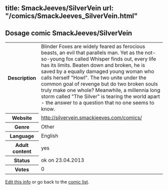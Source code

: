 title: SmackJeeves/SilverVein
url: "/comics/SmackJeeves_SilverVein.html"
---
Dosage comic SmackJeeves/SilverVein
-----------------------------------------

<p id="msg"></p>
<script type="text/javascript">
if (window.location.search === '?edit_info_mail=sent_ok') {
  var elem = document.getElementById("msg");
  elem.innerHTML = 'Edited information sucessfully sent.';
  elem.className = 'ok';
}
</script>
<table class="comicinfo">
<tr>
<th>Description</th><td>Blinder Foxes are widely feared as ferocious beasts, an evil that parallels man. Yet as the not-so-young fox called Whisper finds out, every life has its limits. Beaten down and broken, he is saved by a equally damaged young woman who calls herself &quot;Howl&quot;. The two unite under the common goal of revenge but do two broken souls truly make one whole? Meanwhile, a millennia long storm called &quot;The Silver&quot; is tearing the world apart - the answer to a question that no one seems to know.</td>
</tr>
<tr>
<th>Website</th><td><a href="http://silvervein.smackjeeves.com/comics/">http://silvervein.smackjeeves.com/comics/</a></td>
</tr>
<tr>
<th>Genre</th><td>Other</td>
</tr>
<tr>
<th>Language</th><td>English</td>
</tr>
<tr>
<th>Adult content</th><td>yes</td>
</tr>
<tr>
<th>Status</th><td>ok on 23.04.2013</td>
</tr>
<tr>
<th>Votes</th><td>0</td>
</tr>
</table>

[Edit this info](SmackJeeves_SilverVein_edit.html) or go back to the [comic list](../comic-index.html).
